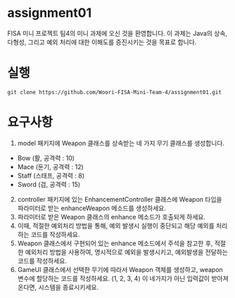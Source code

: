 # assignment01

FISA 미니 프로젝트 팀4의 미니 과제에 오신 것을 환영합니다. 이 과제는 Java의 상속, 다형성, 그리고 예외 처리에 대한 이해도를 증진시키는 것을 목표로 합니다.

# 실행

```
git clone https://github.com/Woori-FISA-Mini-Team-4/assignment01.git
```

# 요구사항

1. model 패키지에 Weapon 클래스를 상속받는 네 가지 무기 클래스를 생성합니다.

- Bow (활, 공격력 : 10)
- Mace (둔기, 공격력 : 12)
- Staff (스태프, 공격력 : 8)
- Sword (검, 공격력 : 15)

2. controller 패키지에 있는 EnhancementController 클래스에 Weapon 타입을 파라미터로 받는 enhanceWeapon 메소드를 생성하세요.
3. 파라미터로 받은 Weapon 클래스의 enhance 메소드가 호출되게 하세요.
4. 이때, 적절한 예외처리 방법을 통해, 예외 발생시 실행이 중단되고 해당 예외를 처리하는 코드를 작성하세요.
5. Weapon 클래스에서 구현되어 있는 enhance 메소드에서 주석을 참고한 후, 적절한 예외처리 방법을 사용하여, 명시적으로 예외을 발생시키고, 예외발생을 전달하는 코드를 작성하세요.
6. GameUI 클래스에서 선택한 무기에 따라서 Weapon 객체를 생성하고, weapon 변수에 할당하는 코드를 작성하세요. (1, 2, 3, 4) 이 네가지가 아닌 입력값이 받아져 온다면, 시스템을
   종료시키세요.
